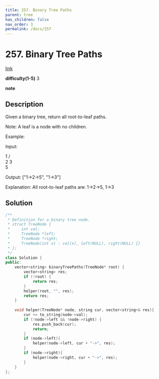 ```yaml
---
title: 257. Binary Tree Paths
parent: tree
has_children: false
nav_order: 3
permalink: /docs/257
---
```

# 257. Binary Tree Paths
[link](https://leetcode.com/problems/binary-tree-paths/)

**difficulty(1-5)**
3

**note**

## Description
Given a binary tree, return all root-to-leaf paths.

Note: A leaf is a node with no children.

Example:

Input:

   1
 /   \
2     3
 \
  5

Output: ["1->2->5", "1->3"]

Explanation: All root-to-leaf paths are: 1->2->5, 1->3

## Solution
```c++
/**
 * Definition for a binary tree node.
 * struct TreeNode {
 *     int val;
 *     TreeNode *left;
 *     TreeNode *right;
 *     TreeNode(int x) : val(x), left(NULL), right(NULL) {}
 * };
 */
class Solution {
public:
    vector<string> binaryTreePaths(TreeNode* root) {
        vector<string> res;
        if (!root) {
            return res;
        }
        helper(root, "", res);
        return res;
    }
    
    void helper(TreeNode* node, string cur, vector<string>& res){
        cur += to_string(node->val);
        if (!node->left && !node->right) {
            res.push_back(cur);
            return;
        }
        if (node->left){
            helper(node->left, cur + "->", res);
        }
        if (node->right){
            helper(node->right, cur + "->", res);
        }
    }
};
```